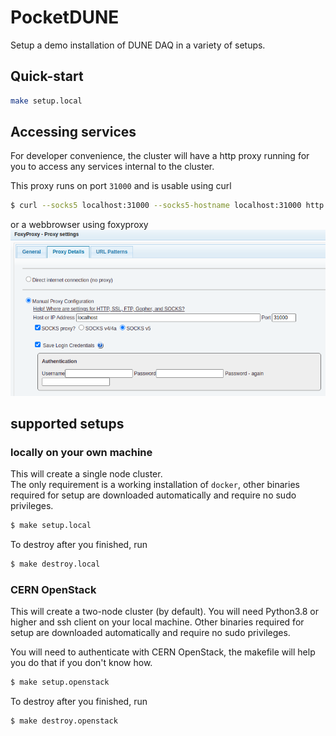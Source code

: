 # PocketDUNE

Setup a demo installation of DUNE DAQ in a variety of setups.

## Quick-start

```bash
make setup.local
```

## Accessing services
For developer convenience, the cluster will have a http proxy running for you to access any services internal to the cluster.

This proxy runs on port `31000` and is usable using curl
```bash
$ curl --socks5 localhost:31000 --socks5-hostname localhost:31000 http://example-server
```

or a webbrowser using foxyproxy  
![](docs/foxyproxy.png)


## supported setups

### locally on your own machine
This will create a single node cluster.  
The only requirement is a working installation of `docker`, other binaries required for setup are downloaded automatically and require no sudo privileges.
```bash
$ make setup.local
```

To destroy after you finished, run
```bash
$ make destroy.local
```

### CERN OpenStack
This will create a two-node cluster (by default). You will need Python3.8 or higher and ssh client on your local machine. Other binaries required for setup are downloaded automatically and require no sudo privileges.

You will need to authenticate with CERN OpenStack, the makefile will help you do that if you don't know how.
```bash
$ make setup.openstack
```

To destroy after you finished, run
```bash
$ make destroy.openstack
```